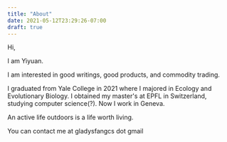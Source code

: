 ```yaml
---
title: "About"
date: 2021-05-12T23:29:26-07:00
draft: true
---
```

Hi, 

I am Yiyuan. 

I am interested in good writings, good products, and commodity trading. 

I graduated from Yale College in 2021 where I majored in Ecology and Evolutionary Biology. I obtained my master's at EPFL in Switzerland, studying computer science(?). Now I work in Geneva. 

An active life outdoors is a life worth living. 

You can contact me at gladysfangcs dot gmail 